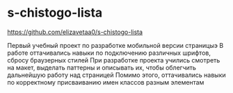 # s-chistogo-lista

https://github.com/elizavetaa0/s-chistogo-lista

Первый учебный проект по разработке мобильной версии страницыэ
В работе оттачивались навыки по подключению различных шрифтов, сбросу браузерных стилей
При разработке проекта учились смотреть на макет, выделать паттерны и описывать их, чтобы облегчить дальнейшую работу над страницей
Помимо этого, оттачивались навыки по корректному присваиванию имен классов разным элементам
